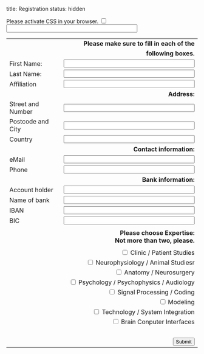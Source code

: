 title: Registration
status: hidden

<div markdown="1" >
<form id="register" name="register" action="http://vianna.de/fcgi-bin/register_cal2015.py" method="POST">
<!-- next few lines are to fight of unwanted bots and humans don't fill those -->
<div class="very_important">
Please activate CSS in your browser.
<input type="checkbox" name="terms">
<input type="text"size="40" maxlength="50" name="name">
</div>

|             |                                                                                                                  |
| --------    | ---------------------------------------------------------------------------------------------------------------: |
||**Please make sure to fill in each of the** |
||**following boxes.**|
| First Name: | <input type="text" size="40" maxlength="50" name="FirstName">   |
| Last Name: | <input type="text" size="40" maxlength="50" name="LastName">     |
| Affiliation|  <input type="text" size="40" maxlength="50" name="Affiliation" >|
||**Address:**|
|Street and Number|<input type="text" size="40" maxlength="80"  name="Address" >|
|Postcode and City|<input type="text" size="40" maxlength="40" name="City" >|
|Country| <input type="text" size="40" maxlength="40" name="Country" >|
||**Contact information:**|
|eMail| <input type="text" size="40" maxlength="60" name="email"> |  
|Phone|<input type="text" size="40" maxlength="40" name="Phone">|
||**Bank information:**|
|Account holder| <input type="text" size="40" maxlength="60" name="HolderName"> |
|Name of bank| <input type="text" size="40" maxlength="60" name="BankName"> | 
|IBAN| <input type="text" size="40" maxlength="60" name="IBAN"> | 
|BIC| <input type="text" size="40" maxlength="60" name="BIC"> | 
|||
||**Please choose Expertise: <br> Not more than two, please.**|
| | |
| |  <input type="checkbox" name="clinic"> Clinic / Patient Studies<br>
| |  <input type="checkbox" name="animals"> Neurophysiology / Animal Studiesr<br>
| |  <input type="checkbox" name="anatomy"> Anatomy / Neurosurgery<br>
| |  <input type="checkbox" name="psychology"> Psychology / Psychophysics / Audiology<br>
| |  <input type="checkbox" name="coding"> Signal Processing / Coding<br>
| |  <input type="checkbox" name="modeling"> Modeling<br>
| |  <input type="checkbox" name="technology"> Technology / System Integration<br>
| |  <input type="checkbox" name="bci"> Brain Conputer Interfaces<br>
<br> |
| | <input type="submit" class="btn btn-primary" value="Submit"> |

</form>
</div>


